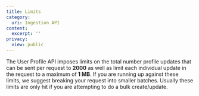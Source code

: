 ```yaml
---
title: Limits
category:
  uri: Ingestion API
content:
  excerpt: ''
privacy:
  view: public
---
```

The User Profile API imposes limits on the total number profile updates that can be sent per request to **2000** as well as limit each individual update in the request to a maximum of **1 MB**. If you are running up against these limits, we suggest breaking your request into smaller batches. Usually these limits are only hit if you are attempting to do a bulk create/update.
